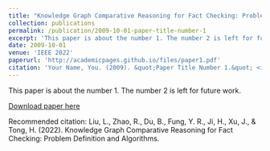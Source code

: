 ```yaml
---
title: "Knowledge Graph Comparative Reasoning for Fact Checking: Problem Definition and Algorithms"
collection: publications
permalink: /publication/2009-10-01-paper-title-number-1
excerpt: 'This paper is about the number 1. The number 2 is left for future work.'
date: 2009-10-01
venue: 'IEEE 2022'
paperurl: 'http://academicpages.github.io/files/paper1.pdf'
citation: 'Your Name, You. (2009). &quot;Paper Title Number 1.&quot; <i>Journal 1</i>. 1(1).'
---
```

This paper is about the number 1. The number 2 is left for future work.

[Download paper here](hhttp://sites.computer.org/debull/A22dec/p19.pdf)

Recommended citation: Liu, L., Zhao, R., Du, B., Fung, Y. R., Ji, H., Xu, J., & Tong, H. (2022). Knowledge Graph Comparative Reasoning for Fact Checking: Problem Definition and Algorithms.